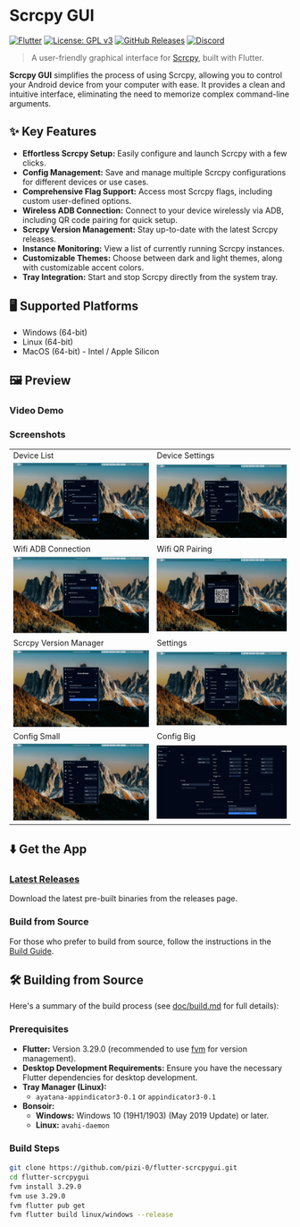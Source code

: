 # Scrcpy GUI

[![Flutter](https://img.shields.io/badge/Flutter-02569B?logo=flutter&logoColor=white)](https://flutter.dev/)
[![License: GPL v3](https://img.shields.io/badge/License-GPLv3-blue.svg)](https://www.gnu.org/licenses/gpl-3.0)
[![GitHub Releases](https://img.shields.io/github/v/release/pizi-0/flutter-scrcpygui?include_prereleases&style=flat)](https://github.com/pizi-0/flutter-scrcpygui/releases)
[![Discord](https://img.shields.io/badge/scrcpygui-white?logo=discord&style=flat)](https://discord.gg/ZdV5DAxd8Y)


> A user-friendly graphical interface for [Scrcpy](https://github.com/Genymobile/scrcpy), built with Flutter.

**Scrcpy GUI** simplifies the process of using Scrcpy, allowing you to control your Android device from your computer with ease. It provides a clean and intuitive interface, eliminating the need to memorize complex command-line arguments.

## ✨ Key Features

*   **Effortless Scrcpy Setup:** Easily configure and launch Scrcpy with a few clicks.
*   **Config Management:** Save and manage multiple Scrcpy configurations for different devices or use cases.
*   **Comprehensive Flag Support:** Access most Scrcpy flags, including custom user-defined options.
*   **Wireless ADB Connection:** Connect to your device wirelessly via ADB, including QR code pairing for quick setup.
*   **Scrcpy Version Management:** Stay up-to-date with the latest Scrcpy releases.
*   **Instance Monitoring:** View a list of currently running Scrcpy instances.
*   **Customizable Themes:** Choose between dark and light themes, along with customizable accent colors.
*   **Tray Integration:** Start and stop Scrcpy directly from the system tray.

## 🖥️ Supported Platforms

*   Windows (64-bit)
*   Linux (64-bit)
*   MacOS (64-bit) - Intel / Apple Silicon



## 🖼️ Preview

### Video Demo

<!-- Add a link to your video demo here if you have one -->
<!-- [Watch the Video Demo](link-to-your-video) -->

### Screenshots

|                                    |                                   |
| :--------------------------------- | :-------------------------------- |
| Device List                        | Device Settings                   |
| <img src="https://github.com/pizi-0/img-collection/blob/main/flutter-scrcpygui/1.dev-list.jpg?raw=true" alt="Device List" width="400"/> | <img src="https://github.com/pizi-0/img-collection/blob/main/flutter-scrcpygui/2.dev-settings.jpg?raw=true" alt="Device Settings" width="400"/> |
| Wifi ADB Connection                | Wifi QR Pairing                   |
| <img src="https://github.com/pizi-0/img-collection/blob/main/flutter-scrcpygui/3.connect.jpg?raw=true" alt="Wifi ADB Connection" width="400"/> | <img src="https://github.com/pizi-0/img-collection/blob/main/flutter-scrcpygui/5.pair.jpg?raw=true" alt="Wifi QR Pairing" width="400"/> |
| Scrcpy Version Manager             | Settings                          |
| <img src="https://github.com/pizi-0/img-collection/blob/main/flutter-scrcpygui/4.manager.jpg?raw=true" alt="Scrcpy Version Manager" width="400"/> | <img src="https://github.com/pizi-0/img-collection/blob/main/flutter-scrcpygui/6.settings.jpg?raw=true" alt="Settings" width="400"/> |
| Config Small                       | Config Big                        |
| <img src="https://github.com/pizi-0/img-collection/blob/main/flutter-scrcpygui/7.config-small.jpg?raw=true" alt="Config Small" width="400"/> | <img src="https://github.com/pizi-0/img-collection/blob/main/flutter-scrcpygui/8.config-big.jpg?raw=true" alt="Config Big" width="400"/> |

## ⬇️ Get the App

### [Latest Releases](https://github.com/pizi-0/flutter-scrcpygui/releases)

Download the latest pre-built binaries from the releases page.

### Build from Source

For those who prefer to build from source, follow the instructions in the [Build Guide](doc/build.md).

## 🛠️ Building from Source

Here's a summary of the build process (see [doc/build.md](doc/build.md) for full details):

### Prerequisites

*   **Flutter:** Version 3.29.0 (recommended to use [fvm](https://fvm.app/documentation/getting-started/installation) for version management).
*   **Desktop Development Requirements:** Ensure you have the necessary Flutter dependencies for desktop development.
*   **Tray Manager (Linux):**
    *   `ayatana-appindicator3-0.1` or `appindicator3-0.1`
*   **Bonsoir:**
    *   **Windows:** Windows 10 (19H1/1903) (May 2019 Update) or later.
    *   **Linux:** `avahi-daemon`

### Build Steps

```bash
git clone https://github.com/pizi-0/flutter-scrcpygui.git
cd flutter-scrcpygui
fvm install 3.29.0
fvm use 3.29.0
fvm flutter pub get
fvm flutter build linux/windows --release
